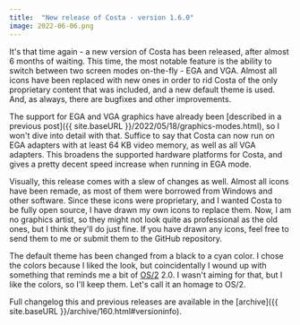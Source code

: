 ```yaml
---
title:  "New release of Costa - version 1.6.0"
image: 2022-06-06.png
---
```

It's that time again - a new version of Costa has been released, after almost 6 months of waiting. This time, the most notable feature is the ability to switch between two screen modes on-the-fly - EGA and VGA. Almost all icons have been replaced with new ones in order to rid Costa of the only proprietary content that was included, and a new default theme is used. And, as always, there are bugfixes and other improvements.
<!--more-->

The support for EGA and VGA graphics have already been [described in a previous post]({{ site.baseURL }}/2022/05/18/graphics-modes.html), so I won't dive into detail with that. Suffice to say that Costa can now run on EGA adapters with at least 64 KB video memory, as well as all VGA adapters. This broadens the supported hardware platforms for Costa, and gives a pretty decent speed increase when running in EGA mode.

Visually, this release comes with a slew of changes as well. Almost all icons have been remade, as most of them were borrowed from Windows and other software. Since these icons were proprietary, and I wanted Costa to be fully open source, I have drawn my own icons to replace them. Now, I am no graphics artist, so they might not look quite as professional as the old ones, but I think they'll do just fine. If you have drawn any icons, feel free to send them to me or submit them to the GitHub repository.

The default theme has been changed from a black to a cyan color. I chose the colors because I liked the look, but coincidentally I wound up with something that reminds me a bit of [OS/2](https://en.wikipedia.org/wiki/OS/2) 2.0. I wasn't aiming for that, but I like the colors, so I'll keep them. Let's call it an homage to OS/2.

Full changelog this and previous releases are available in the [archive]({{ site.baseURL }}/archive/160.html#versioninfo).
